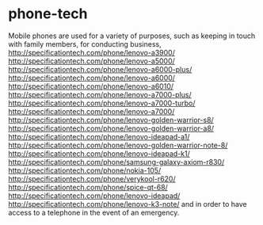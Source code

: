 # phone-tech
Mobile phones are used for a variety of purposes, such as keeping in touch with family members, for conducting business, http://specificationtech.com/phone/lenovo-a3900/ http://specificationtech.com/phone/lenovo-a5000/ http://specificationtech.com/phone/lenovo-a6000-plus/ http://specificationtech.com/phone/lenovo-a6000/ http://specificationtech.com/phone/lenovo-a6010/ http://specificationtech.com/phone/lenovo-a7000-plus/ http://specificationtech.com/phone/lenovo-a7000-turbo/ http://specificationtech.com/phone/lenovo-a7000/ http://specificationtech.com/phone/lenovo-golden-warrior-s8/ http://specificationtech.com/phone/lenovo-golden-warrior-a8/ http://specificationtech.com/phone/lenovo-ideapad-a1/ http://specificationtech.com/phone/lenovo-golden-warrior-note-8/ http://specificationtech.com/phone/lenovo-ideapad-k1/ http://specificationtech.com/phone/samsung-galaxy-axiom-r830/ http://specificationtech.com/phone/nokia-105/ http://specificationtech.com/phone/verykool-r620/ http://specificationtech.com/phone/spice-qt-68/ http://specificationtech.com/phone/lenovo-ideapad/ http://specificationtech.com/phone/lenovo-k3-note/ and in order to have access to a telephone in the event of an emergency.

